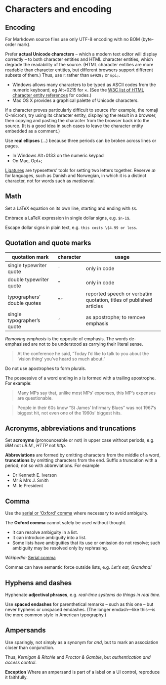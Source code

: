 # Characters and encoding 


## Encoding

For Markdown source files use only UTF-8 encoding with no BOM (byte-order mark).

Prefer **actual Unicode characters** – which a modern text editor will display correctly – to both character entities and HTML character entities, which degrade the readability of the source. (HTML character entities are more readable than character entities, but different browsers support different subsets of them.) Thus, use `π` rather than `&#928;` or `&pi;`. 

-   <i class="fab fa-windows"></i> Windows allows many characters to be typed as ASCII codes from the numeric keyboard, eg Alt+0215 for ×. (See the [W3C list of HTML character entity references](http://www.w3.org/TR/html401/sgml/entities.html#h-24.2) for codes.) 
-   <i class="fab fa-apple"></i> Mac OS X provides a graphical palette of Unicode characters. 

If a character proves particularly difficult to source (for example, the romaji O-micron), try using its character entity, displaying the result in a browser, then copying and pasting the character from the browser back into the source. (It is a good idea in such cases to leave the character entity embedded as a comment.)

Use **real ellipses** (…) because three periods can be broken across lines or pages. 

-   <i class="fab fa-windows"></i> In Windows Alt+0133 on the numeric keypad 
-   <i class="fab fa-apple"></i> On Mac, Opt+;

[Ligatures](https://en.wikipedia.org/wiki/Glyph) are typesetters’ tools for setting two letters together. Reserve _æ_ for languages, such as Danish and Norwegian, in which it is a distinct character, not for words such as _mediaeval_.


## Math

Set a LaTeX equation on its own line, starting and ending with `$$`.

Embrace a LaTeX expression in single dollar signs, e.g. `$n-1$`. 

Escape dollar signs in plain text, e.g. `this costs \$4.99 or less`.


## Quotation and quote marks

quotation mark              | character | usage
----------------------------|-----------| -----
single typewriter quote     | `'`       | only in code
double typewriter quote     | `"`       | only in code
typographers’ double quotes | `“”`      | reported speech or verbatim quotation, titles of published articles
single typographer’s quote  | `’`       | as apostrophe; to remove emphasis

_Removing emphasis_ is the opposite of emphasis. The words de-emphasised are not to be understood as carrying their literal sense. 

> At the conference he said, “Today I’d like to talk to you about the ‘vision thing’ you’ve heard so much about.”

Do not use apostrophes to form plurals. 

The possessive of a word ending in _s_ is formed with a trailing apostrophe. 
For example:

> Many MPs say that, unlike most MPs’ expenses, this MP’s expenses are questionable.

> People in their 60s know “St James’ Infirmary Blues” was not 1967’s biggest hit, not even one of the 1960s’ biggest hits. 


## Acronyms, abbreviations and truncations

Set **acronyms** (pronounceable or not) in upper case without periods, e.g. _IBM_ not _I.B.M._, _HTTP_ not _http_. 

**Abbreviations** are formed by omitting characters from the middle of a word, **truncations** by omitting characters from the end. Suffix a truncation with a period; not so with abbreviations. For example

-   Dr Kenneth E. Iverson
-   Mr & Mrs J. Smith 
-   M. le President 


## Comma

Use the [serial or ‘Oxford’ comma](https://en.wikipedia.org/wiki/Serial_comma) where necessary to avoid ambiguity. 

The **Oxford comma** cannot safely be used without thought. 

-   It can resolve ambiguity in a list.
-   It can introduce ambiguity into a list.
-   Some lists have ambiguities that its use or omission do not resolve; such ambiguity may be resolved only by rephrasing.

<i class="far fa-hand-point-right"></i> _Wikipedia:_ [Serial comma](https://en.wikipedia.org/wiki/Serial_comma)

Commas can have semantic force outside lists, e.g. _Let’s eat, Grandma!_



## Hyphens and dashes

Hyphenate **adjectival phrases**, e.g. _real-time systems do things in real time_. 

Use **spaced endashes** for parenthetical remarks – such as this one – but never hyphens or unspaced emdashes. (The longer emdash—like this—is the more common style in American typography.)


## Ampersands

Use sparingly, not simply as a synonym for _and_, but to mark an association closer than conjunction.

Thus, _Kernigan & Ritchie_ and _Proctor & Gamble_, but _authentication and access control_.

**Exception** Where an ampersand is part of a label on a UI control, reproduce it faithfully.
